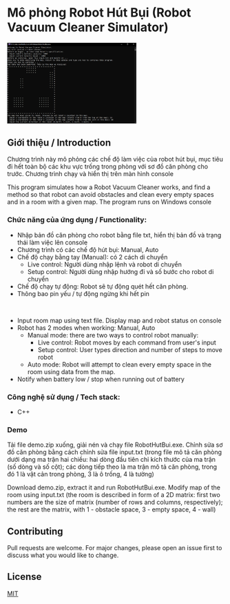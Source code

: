 # Mô phỏng Robot Hút Bụi (Robot Vacuum Cleaner Simulator)

<img src="https://github.com/vunguyent17/RobotHutBui/blob/main/Screenshot/Screenshot%20RobotHutBui2.png" width="300" alt="Chương trình" />

## Giới thiệu / Introduction

Chương trình này mô phỏng các chế độ làm việc của robot hút bụi, mục tiêu đi hết toàn bộ các khu vực trống trong phòng với sơ đồ căn phòng cho trước. Chương trình chạy và hiển thị trên màn hình console

This program simulates how a Robot Vacuum Cleaner works, and find a method so that robot can avoid obstacles and clean every empty spaces and in a room with a given map. The program runs on Windows console

### Chức năng của ứng dụng / Functionality:
- Nhập bản đồ căn phòng cho robot bằng file txt, hiển thị bản đồ và trạng thái làm việc lên console
-	Chương trình có các chế độ hút bụi: Manual, Auto
  - Chế độ chạy bằng tay (Manual): có 2 cách di chuyển
    - Live control: Người dùng nhập lệnh và robot di chuyển
    - Setup control: Người dùng nhập hướng đi và số bước cho robot di chuyển
  - Chế độ chạy tự động: Robot sẽ tự động quét hết căn phòng.
- Thông bao pin yếu / tự động ngừng khi hết pin
 <br/>

- Input room map using text file. Display map and robot status on console
- Robot has 2 modes when working: Manual, Auto
  - Manual mode: there are two ways to control robot manually:
    - Live control: Robot moves by each command from user's input
    - Setup control: User types direction and number of steps to move robot
  - Auto mode: Robot will attempt to clean every empty space in the room using data from the map.
- Notify when battery low / stop when running out of battery


### Công nghệ sử dụng / Tech stack:
- C++


### Demo
Tải file demo.zip xuống, giải nén và chạy file RobotHutBui.exe. Chỉnh sửa sơ đồ căn phòng bằng cách chỉnh sửa file input.txt (trong file mô tả căn phòng dưới dạng ma trận hai chiều: hai dòng đầu tiên chỉ kích thước của ma trận (số dòng và số cột); các dòng tiếp theo là ma trận mô tả căn phòng, trong đó 1 là vật cản trong phòng, 3 là ô trống, 4 là tường)

Download demo.zip, extract it and run RobotHutBui.exe. Modify map of the room using input.txt (the room is described in form of a 2D matrix: first two numbers are the size of matrix (number of rows and columns, respectively); the rest are the matrix, with 1 - obstacle space, 3 - empty space, 4 - wall)


## Contributing

Pull requests are welcome. For major changes, please open an issue first
to discuss what you would like to change.

## License

[MIT](https://choosealicense.com/licenses/mit/)
